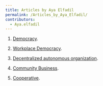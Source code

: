 ```yaml
---
title: Articles by Aya Elfadil
permalink: /Articles_by_Aya_Elfadil/
contributors:
  - Aya.elfadil
---
```


1. [Democracy](/Democracy "wikilink").

2. [Workplace Democracy](/Workplace_Democracy "wikilink").

3. [Decentralized autonomous
organization](/Decentralized_autonomous_organization "wikilink").

4. [Community Business](/Community_Business "wikilink").

5. [Cooperative](/Cooperative "wikilink").
